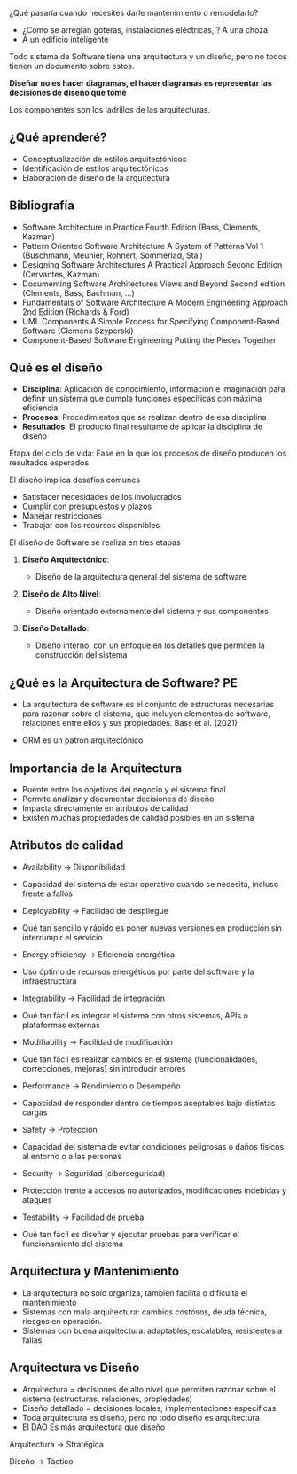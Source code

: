 ¿Qué pasaría cuando necesites darle mantenimiento o remodelarlo?
- ¿Cómo se arreglan goteras, instalaciones eléctricas, ? A una choza
- A un edificio inteligente

Todo sistema de Software tiene una arquitectura y un diseño, pero no todos tienen un documento sobre estos.

**Diseñar no es hacer diagramas, el hacer diagramas es representar las decisiones de diseño que tomé**

Los componentes son los ladrillos de las arquitecturas.
## ¿Qué aprenderé?

- Conceptualización de estilos arquitectónicos
- Identificación de estilos arquitectónicos
- Elaboración de diseño de la arquitectura
## Bibliografía

- Software Architecture in Practice Fourth Edition (Bass, Clements, Kazman)
- Pattern Oriented Software Architecture A System of Patterns Vol 1 (Buschmann, Meunier, Rohnert, Sommerlad, Stal)
- Designing Software Architectures A Practical Approach Second Edition (Cervantes, Kazman)
- Documenting Software Architectures Views and Beyond Second edition (Clements, Bass, Bachman, …)
- Fundamentals of Software Architecture A Modern Engineering Approach 2nd Edition (Richards & Ford)
- UML Components A Simple Process for Specifying Component-Based Software (Clemens Szyperski)
- Component-Based Software Engineering Putting the Pieces Together
## Qué es el diseño

- **Disciplina**: Aplicación de conocimiento, información e imaginación para definir un sistema que cumpla funciones específicas con máxima eficiencia
- **Procesos**: Procedimientos que se realizan dentro de esa disciplina
- **Resultados**: El producto final resultante de aplicar la disciplina de diseño

Etapa del ciclo de vida: Fase en la que los procesos de diseño producen los resultados esperados

El diseño implica desafíos comunes
- Satisfacer necesidades de los involucrados
- Cumplir con presupuestos y plazos
- Manejar restricciones
- Trabajar con los recursos disponibles

El diseño de Software se realiza en tres etapas
1. **Diseño Arquitectónico**:
	- Diseño de la arquitectura general del sistema de software

2. **Diseño de Alto Nivel**:
	- Diseño orientado externamente del sistema y sus componentes

3. **Diseño Detallado**:
	- Diseño interno, con un enfoque en los detalles que permiten la construcción del sistema

## ¿Qué es la Arquitectura de Software? PE

- La arquitectura de software es el conjunto de estructuras necesarias para razonar sobre el sistema, que incluyen elementos de software, relaciones entre ellos y sus propiedades. Bass et al. (2021)

- ORM es un patrón arquitectónico

## Importancia de la Arquitectura

- Puente entre los objetivos del negocio y el sistema final
- Permite analizar y documentar decisiones de diseño
- Impacta directamente en atributos de calidad
- Existen muchas propiedades de calidad posibles en un sistema

## Atributos de calidad

- Availability -> Disponibilidad

- Capacidad del sistema de estar operativo cuando se necesita, incluso frente a fallos

- Deployability -> Facilidad de despliegue

- Qué tan sencillo y rápido es poner nuevas versiones en producción sin interrumpir el servicio

- Energy efficiency -> Eficiencia energética

- Uso óptimo de recursos energéticos por parte del software y la infraestructura

- Integrability -> Facilidad de integración

- Qué tan fácil es integrar el sistema con otros sistemas, APIs o plataformas externas

- Modifiability -> Facilidad de modificación

- Qué tan fácil es realizar cambios en el sistema (funcionalidades, correcciones, mejoras) sin introducir errores

- Performance -> Rendimiento o Desempeño

- Capacidad de responder dentro de tiempos aceptables bajo distintas cargas

- Safety -> Protección

- Capacidad del sistema de evitar condiciones peligrosas o daños físicos al entorno o a las personas

- Security -> Seguridad (ciberseguridad)

- Protección frente a accesos no autorizados, modificaciones indebidas y ataques

- Testability -> Facilidad de prueba

- Qué tan fácil es diseñar y ejecutar pruebas para verificar el funcionamiento del sistema

## Arquitectura y Mantenimiento

- La arquitectura no solo organiza, también facilita o dificulta el mantenimiento
- Sistemas con mala arquitectura: cambios costosos, deuda técnica, riesgos en operación.
- Sistemas con buena arquitectura: adaptables, escalables, resistentes a fallas

## Arquitectura vs Diseño

- Arquitectura = decisiones de alto nivel que permiten razonar sobre el sistema (estructuras, relaciones, propiedades)
- Diseño detallado = decisiones locales, implementaciones específicas
- Toda arquitectura es diseño, pero no todo diseño es arquitectura
- El DAO Es más arquitectura que diseño

Arquitectura -> Stratégica

Diseño -> Táctico